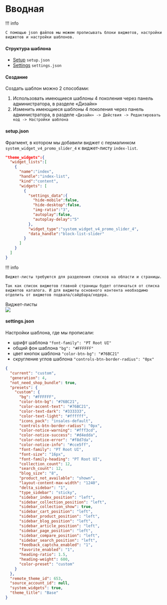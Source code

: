 # Вводная

!!! info

    С помощью json файлов мы можем прописывать блоки виджетов, настройки виджетов и настройки шаблонов.


#### Структура шаблона

- <a href="/4%20поколение/Шаблон/setup.json/">Setup</a>  `setup.json`
- <a href="/4%20поколение/Шаблон/settings.json/">Settings</a>  `settings.json`


#### Создание

Создать шаблон можно 2 способами:

1. Использовать имеющиеся шаблоны 4 поколения через панель администратора, в разделе «Дизайн»
2. Изменить имеющиеся шаблоны 4 поколения через панель администратора, в разделе `«Дизайн» -> Действия -> Редактировать код -> Настройки шаблона`


#### setup.json

Фрагмент, в котором мы добавили виджет с пермалинком `system_widget_v4_promo_slider_4` к виджет-листу `index-list`.

```json
"theme_widgets":{
  "widget_lists":[
    {
      "name":"index",
      "handle":"index-list",
      "kind":"content",
      "widgets": [
        {
          "settings_data":{
            "hide-mobile":false,
            "hide-desktop":false,
            "img-ratio":"3",
            "autoplay":false,
            "autoplay-delay":"5"
          },
          "widget_type":"system_widget_v4_promo_slider_4",
          "data_handle":"block-list-slider"
        }
      ]
    }
  ]
}
```

!!! info

    Виджет-листы требуются для разделения списков на области и страницы.

    Так как список виджетов главной страницы будет отличаться от списка виджетов каталога. И для виджеты основного контента необходимо отделить от виджетов подвала/сайдбара/хедера.
Виджет-листы    
![](/img/info2.svg)



#### settings.json

Настройки шаблона, где мы прописали:

- шрифт шаблона `"font-family": "PT Root UI"`
- общий фон шаблона `"bg": "#FFFFFF"`
- цвет кнопок шаблона `"color-btn-bg": "#76BC21"`
- скругление углов шаблона `"controls-btn-border-radius": "0px"`

```json
{
  "current": "custom",
  "generation": 4,
  "not_need_shop_bundle": true,
  "presets": {
    "custom": {
      "bg": "#FFFFFF",
      "color-btn-bg": "#76BC21",
      "color-accent-text": "#76BC21",
      "color-text-dark": "#333333",
      "color-text-light": "#ffffff",
      "icons_pack": "insales-default",
      "controls-btn-border-radius": "0px",
      "color-notice-warning": "#fff3cd",
      "color-notice-success": "#d4edda",
      "color-notice-error": "#f8d7da",
      "color-notice-info": "#cce5ff",
      "font-family": "PT Root UI",
      "font-size": "16px",
      "font-family-heading": "PT Root UI",
      "collection_count": 12,
      "search_count": 12,
      "blog_size": "8",
      "product_not_available": "shown",
      "layout-content-max-width": "1240",
      "delta_sidebar": "1",
      "type_sidebar": "sticky",
      "sidebar_index_position": "left",
      "sidebar_collection_position": "left",
      "sidebar_collection_show": true,
      "sidebar_cart_position": "left",
      "sidebar_product_position": "left",
      "sidebar_blog_position": "left",
      "sidebar_article_position": "left",
      "sidebar_page_position": "left",
      "sidebar_compare_position": "left",
      "sidebar_search_position": "left",
      "feedback_captcha_enabled": "1",
      "favorite_enabled": "1",
      "heading-ratio": 1.5,
      "heading-weight": 600,
      "color-preset": "custom"
    }
  },
  "remote_theme_id": 653,
  "source_account_id": null,
  "system_widgets": true,
  "theme_title": "Base"
}
```
